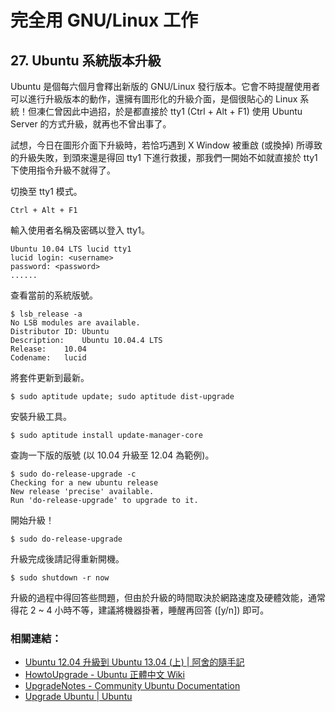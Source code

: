 # 完全用 GNU/Linux 工作

## 27. Ubuntu 系統版本升級

Ubuntu 是個每六個月會釋出新版的 GNU/Linux 發行版本。它會不時提醒使用者可以進行升級版本的動作，還擁有圖形化的升級介面，是個很貼心的 Linux 系統！但凍仁曾因此中過招，於是都直接於 tty1 (Ctrl + Alt + F1) 使用 Ubuntu Server 的方式升級，就再也不曾出事了。

試想，今日在圖形介面下升級時，若恰巧遇到 X Window 被重啟 (或換掉) 所導致的升級失敗，到頭來還是得回 tty1 下進行救援，那我們一開始不如就直接於 tty1 下使用指令升級不就得了。

切換至 tty1 模式。

	Ctrl + Alt + F1

輸入使用者名稱及密碼以登入 tty1。

	Ubuntu 10.04 LTS lucid tty1
	lucid login: <username>
	password: <password>
	......

查看當前的系統版號。

	$ lsb_release -a
	No LSB modules are available.
	Distributor ID:	Ubuntu
	Description:	Ubuntu 10.04.4 LTS
	Release:	10.04
	Codename:	lucid

將套件更新到最新。

	$ sudo aptitude update; sudo aptitude dist-upgrade

安裝升級工具。

	$ sudo aptitude install update-manager-core

查詢一下版的版號 (以 10.04 升級至 12.04 為範例)。

	$ sudo do-release-upgrade -c
	Checking for a new ubuntu release
	New release 'precise' available.
	Run 'do-release-upgrade' to upgrade to it.

開始升級！

	$ sudo do-release-upgrade

升級完成後請記得重新開機。

	$ sudo shutdown -r now

升級的過程中得回答些問題，但由於升級的時間取決於網路速度及硬體效能，通常得花 2 ~ 4 小時不等，建議將機器掛著，睡醒再回答 ([y/n]) 即可。

### 相關連結：

- [Ubuntu 12.04 升級到 Ubuntu 13.04 (上) | 阿舍的隨手記](http://www.arthurtoday.com/2013/05/ubuntu-upgrade-from-ubuntu-12.04-to-13.04-part1.html#.UlwozK7kJhE)
- [HowtoUpgrade - Ubuntu 正體中文 Wiki](http://wiki.ubuntu-tw.org/index.php?title=HowtoUpgrade)
- [UpgradeNotes - Community Ubuntu Documentation](https://help.ubuntu.com/community/UpgradeNotes)
- [Upgrade Ubuntu | Ubuntu](http://www.ubuntu.com/download/desktop/upgrade)

